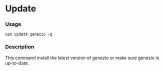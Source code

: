 # Update

### Usage

`npm update genezio -g`

### Description

This command install the latest version of genezio or make sure genezio is up-to-date.

